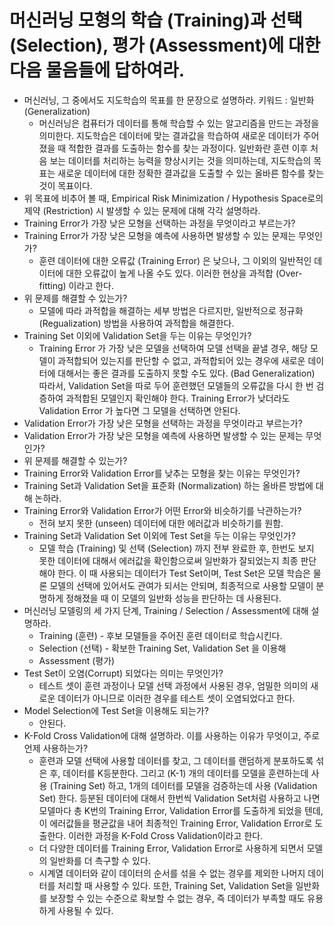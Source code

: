 # 머신러닝 모형의 학습 (Training)과 선택 (Selection), 평가 (Assessment)에 대한 다음 물음들에 답하여라.

- 머신러닝, 그 중에서도 지도학습의 목표를 한 문장으로 설명하라. 키워드 : 일반화 (Generalization)
  - 머신러닝은 컴퓨터가 데이터를 통해 학습할 수 있는 알고리즘을 만드는 과정을 의미한다. 지도학습은 데이터에 맞는 결과값을 학습하여 새로운 데이터가 주어졌을 때 적합한 결과를 도출하는 함수를 찾는 과정이다. 일반화란 훈련 이후 처음 보는 데이터를 처리하는 능력을 향상시키는 것을 의미하는데, 지도학습의 목표는 새로운 데이터에 대한 정확한 결과값을 도출할 수 있는 올바른 함수를 찾는 것이 목표이다.
- 위 목표에 비추어 볼 때, Empirical Risk Minimization / Hypothesis Space로의 제약 (Restriction) 시 발생할 수 있는 문제에 대해 각각 설명하라.
- Training Error가 가장 낮은 모형을 선택하는 과정을 무엇이라고 부르는가?
- Training Error가 가장 낮은 모형을 예측에 사용하면 발생할 수 있는 문제는 무엇인가?
  - 훈련 데이터에 대한 오류값 (Training Error) 은 낮으나, 그 이외의 일반적인 데이터에 대한 오류값이 높게 나올 수도 있다. 이러한 현상을 과적합 (Over-fitting) 이라고 한다.
- 위 문제를 해결할 수 있는가?
  - 모델에 따라 과적합을 해결하는 세부 방법은 다르지만, 일반적으로 정규화 (Regualization) 방법을 사용하여 과적합을 해결한다.
- Training Set 이외에 Validation Set을 두는 이유는 무엇인가?
  - Training Error 가 가장 낮은 모델을 선택하여 모델 선택을 끝낼 경우, 해당 모델이 과적합되어 있는지를 판단할 수 없고, 과적합되어 있는 경우에 새로운 데이터에 대해서는 좋은 결과를 도출하지 못할 수도 있다. (Bad Generalization) 따라서, Validation Set을 따로 두어 훈련했던 모델들의 오류값을 다시 한 번 검증하여 과적합된 모델인지 확인해야 한다. Training Error가 낮더라도 Validation Error 가 높다면 그 모델을 선택하면 안된다.
- Validation Error가 가장 낮은 모형을 선택하는 과정을 무엇이라고 부르는가?
- Validation Error가 가장 낮은 모형을 예측에 사용하면 발생할 수 있는 문제는 무엇인가?
- 위 문제를 해결할 수 있는가?
- Training Error와 Validation Error를 낮추는 모형을 찾는 이유는 무엇인가? 
- Training Set과 Validation Set을 표준화 (Normalization) 하는 올바른 방법에 대해 논하라.
- Training Error와 Validation Error가 어떤 Error와 비슷하기를 낙관하는가?
  - 전혀 보지 못한 (unseen) 데이터에 대한 에러값과 비슷하기를 원함.
- Training Set과 Validation Set 이외에 Test Set을 두는 이유는 무엇인가?
  - 모델 학습 (Training) 및 선택 (Selection) 까지 전부 완료한 후, 한번도 보지 못한 데이터에 대해서 에러값을 확인함으로써 일반화가 잘되었는지 최종 판단해야 한다. 이 때 사용되는 데이터가 Test Set이며, Test Set은 모델 학습은 물론 모델의 선택에 있어서도 관여가 되서는 안되며, 최종적으로 사용할 모델이 분명하게 정해졌을 때 이 모델의 일반화 성능을 판단하는 데 사용된다.
- 머신러닝 모델링의 세 가지 단계, Training / Selection / Assessment에 대해 설명하라. 
  - Training (훈련) - 후보 모델들을 주어진 훈련 데이터로 학습시킨다.
  - Selection (선택) - 확보한 Training Set, Validation Set 을 이용해 
  - Assessment (평가)
- Test Set이 오염(Corrupt) 되었다는 의미는 무엇인가?
  - 테스트 셋이 훈련 과정이나 모델 선택 과정에서 사용된 경우, 엄밀한 의미의 새로운 데이터가 아니므로 이러한 경우를 테스트 셋이 오염되었다고 한다.
- Model Selection에 Test Set을 이용해도 되는가?
  - 안된다.
- K-Fold Cross Validation에 대해 설명하라. 이를 사용하는 이유가 무엇이고, 주로 언제 사용하는가?
  - 훈련과 모델 선택에 사용할 데이터를 찾고, 그 데이터를 랜덤하게 분포하도록 섞은 후, 데이터를 K등분한다. 그리고 (K-1) 개의 데이터를 모델을 훈련하는데 사용 (Training Set) 하고, 1개의 데이터를 모델을 검증하는데 사용 (Validation Set) 한다.  등분된 데이터에 대해서 한번씩 Validation Set처럼 사용하고 나면 모델마다 총 K번의 Training Error, Validation Error를 도출하게 되었을 텐데, 이 에러값들을 평균값을 내어 최종적인 Training Error, Validation Error로 도출한다. 이러한 과정을 K-Fold Cross Validation이라고 한다. 
  - 더 다양한 데이터를 Training Error, Validation Error로 사용하게 되면서 모델의 일반화를 더 촉구할 수 있다.
  - 시계열 데이터와 같이 데이터의 순서를 섞을 수 없는 경우를 제외한 나머지 데이터를 처리할 때 사용할 수 있다. 또한, Training Set, Validation Set을 일반화를 보장할 수 있는 수준으로 확보할 수 없는 경우, 즉 데이터가 부족할 때도 유용하게 사용될 수 있다.
